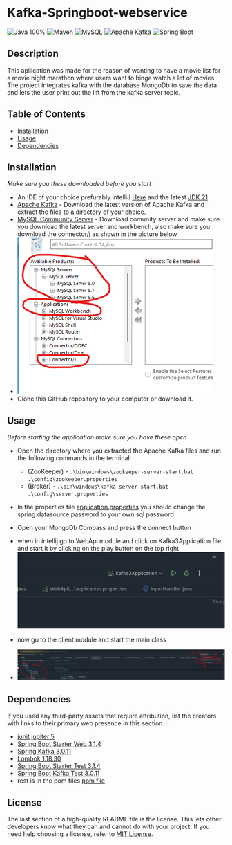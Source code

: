 # Kafka-Springboot-webservice
![Java 100%](https://img.shields.io/badge/Java-100%25-%23E57300)
![Maven](https://img.shields.io/badge/Maven-%238a6ac8?style=for-the-badge&logo=apache-maven&logoColor=white)
![MySQL](https://img.shields.io/badge/MySQL-blue?style=for-the-badge&logo=mysql&logoColor=white)
![Apache Kafka](https://img.shields.io/badge/Apache%20Kafka-%23FF5722?style=for-the-badge&logo=apache-kafka&logoColor=white)
![Spring Boot](https://img.shields.io/badge/Spring%20Boot-%23009639?style=for-the-badge&logo=spring&logoColor=white)

## Description
This apllication was made for the reason of wanting to have a movie list for a movie night marathon where users want to binge watch a lot of movies.
The project integrates kafka with the database MongoDb to save the data and lets the user print out the lift from the kafka server topic.

## Table of Contents

+ [Installation](#installation)
+ [Usage](#usage)
+ [Dependencies](#Dependencies)

## Installation

*Make sure you these downloaded before you start*
+ An IDE of your choice prefurably intelliJ [Here](https://www.jetbrains.com/idea/download/#section=windows) and the latest [JDK 21](https://www.oracle.com/se/java/technologies/downloads/)
+ [Apache Kafka](https://www.apache.org/dyn/closer.cgi?path=/kafka/3.5.0/kafka_2.13-3.5.0.tgz) - Download the latest version of Apache Kafka and extract the files to a directory of your choice.
+ [MySQL Community Server](https://dev.mysql.com/downloads/mysql/) - Download comunity server and make sure you download the latest server and workbench, also make sure you download the connector/j as shown in the picture below
+ ![download](picture/download.png)
+ Clone this GitHub repository to your computer or download it.
## Usage
*Before starting the application make sure you have these open*
+ Open the directory where you extracted the Apache Kafka files and run the following commands in the terminal:
    + (ZooKeeper) - `.\bin\windows\zookeeper-server-start.bat .\config\zookeeper.properties`
    + (Broker) - `.\bin\windows\kafka-server-start.bat .\config\server.properties`

+ In the properties file [application.properties](WebApi/src/main/resources/application.properties) you should change the spring.datasource.password to your own sql password
+ Open your MongoDb Compass and press the connect button
+ when in intellij go to WebApi module and click on Kafka3Application file and start it by clicking on the play button on the top right
<br>![KafkaApp](picture/kafkaApp.jpg)

+ now go to the client module and start the main class
+ ![clientApp](picture/main.jpg)

## Dependencies
If you used any third-party assets that require attribution, list the creators with links to their primary web presence in this section.
+ [junit jupiter 5](https://mvnrepository.com/artifact/org.junit.jupiter/junit-jupiter/5.7.0)
+ [Spring Boot Starter Web 3.1.4](https://mvnrepository.com/artifact/org.springframework.boot/spring-boot-starter-web/3.1.4)
+ [Spring Kafka 3.0.11](https://mvnrepository.com/artifact/org.springframework.kafka/spring-kafka/3.0.11)
+ [Lombok 1.18.30](https://mvnrepository.com/artifact/org.projectlombok/lombok/1.18.30)
+ [Spring Boot Starter Test 3.1.4](https://mvnrepository.com/artifact/org.springframework.boot/spring-boot-starter-test/3.1.4)
+ [Spring Boot Kafka Test 3.0.11](https://mvnrepository.com/artifact/org.springframework.kafka/spring-kafka-test/3.0.11)
+ rest is in the pom files [pom file](pom.xml)


## License

The last section of a high-quality README file is the license. This lets other developers know what they can and cannot do with your project. If you need help choosing a license, refer to [MIT License](https://choosealicense.com/licenses/mit/).
